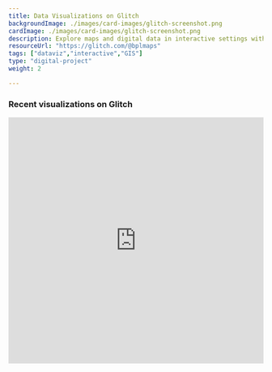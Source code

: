 ```yaml
---
title: Data Visualizations on Glitch
backgroundImage: ./images/card-images/glitch-screenshot.png
cardImage: ./images/card-images/glitch-screenshot.png
description: Explore maps and digital data in interactive settings with remixable code
resourceUrl: "https://glitch.com/@bplmaps"
tags: ["dataviz","interactive","GIS"]
type: "digital-project"
weight: 2

---
```


### Recent visualizations on Glitch

<div class="glitch-embed-wrap" style="height: 486px; width: 100%;">
  <iframe
    allow="geolocation; microphone; camera; midi; encrypted-media"
    src="https://glitch.com/embed/#!/embed/neighbors-in-name-only?previewSize=100&previewFirst=true&sidebarCollapsed=true"
    alt="neighbors-in-name-only on Glitch"
    style="height: 100%; width: 100%; border: 0;">
  </iframe>
</div>
